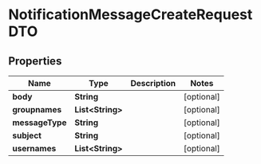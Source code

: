 

# NotificationMessageCreateRequestDTO


## Properties

| Name | Type | Description | Notes |
|------------ | ------------- | ------------- | -------------|
|**body** | **String** |  |  [optional] |
|**groupnames** | **List&lt;String&gt;** |  |  [optional] |
|**messageType** | **String** |  |  [optional] |
|**subject** | **String** |  |  [optional] |
|**usernames** | **List&lt;String&gt;** |  |  [optional] |



